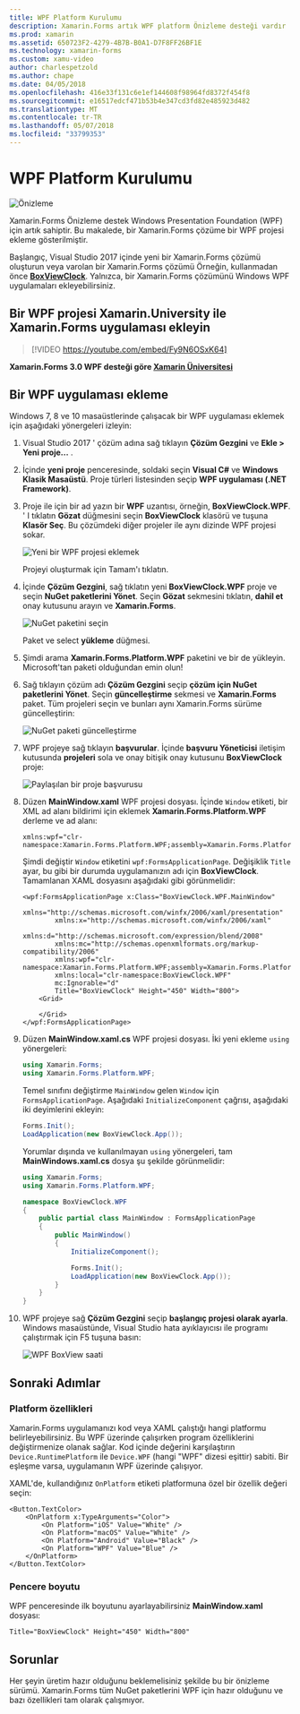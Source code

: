 ```yaml
---
title: WPF Platform Kurulumu
description: Xamarin.Forms artık WPF platform Önizleme desteği vardır
ms.prod: xamarin
ms.assetid: 650723F2-4279-4B7B-B0A1-D7F8FF26BF1E
ms.technology: xamarin-forms
ms.custom: xamu-video
author: charlespetzold
ms.author: chape
ms.date: 04/05/2018
ms.openlocfilehash: 416e33f131c6e1ef144608f98964fd8372f454f8
ms.sourcegitcommit: e16517edcf471b53b4e347cd3fd82e485923d482
ms.translationtype: MT
ms.contentlocale: tr-TR
ms.lasthandoff: 05/07/2018
ms.locfileid: "33799353"
---
```

# <a name="wpf-platform-setup"></a>WPF Platform Kurulumu

![Önizleme](~/media/shared/preview.png)

Xamarin.Forms Önizleme destek Windows Presentation Foundation (WPF) için artık sahiptir. Bu makalede, bir Xamarin.Forms çözüme bir WPF projesi ekleme gösterilmiştir.

Başlangıç, Visual Studio 2017 içinde yeni bir Xamarin.Forms çözümü oluşturun veya varolan bir Xamarin.Forms çözümü Örneğin, kullanmadan önce [ **BoxViewClock**](https://developer.xamarin.com/samples/xamarin-forms/BoxView/BoxViewClock/). Yalnızca, bir Xamarin.Forms çözümünü Windows WPF uygulamaları ekleyebilirsiniz.

## <a name="add-a-wpf-project-to-a-xamarinforms-app-with-xamarinuniversity"></a>Bir WPF projesi Xamarin.University ile Xamarin.Forms uygulaması ekleyin

> [!VIDEO https://youtube.com/embed/Fy9N6OSxK64]

**Xamarin.Forms 3.0 WPF desteği göre [Xamarin Üniversitesi](https://university.xamarin.com/)**

## <a name="adding-a-wpf-app"></a>Bir WPF uygulaması ekleme

Windows 7, 8 ve 10 masaüstlerinde çalışacak bir WPF uygulaması eklemek için aşağıdaki yönergeleri izleyin:

1. Visual Studio 2017 ' çözüm adına sağ tıklayın **Çözüm Gezgini** ve **Ekle > Yeni proje...** .

2. İçinde **yeni proje** penceresinde, soldaki seçin **Visual C#** ve **Windows Klasik Masaüstü**. Proje türleri listesinden seçip **WPF uygulaması (.NET Framework)**. 

3. Proje ile için bir ad yazın bir **WPF** uzantısı, örneğin, **BoxViewClock.WPF**. ' I tıklatın **Gözat** düğmesini seçin **BoxViewClock** klasörü ve tuşuna **Klasör Seç**. Bu çözümdeki diğer projeler ile aynı dizinde WPF projesi sokar.

    ![Yeni bir WPF projesi eklemek](wpf-images/add-new-project.png "yeni bir WPF projesi ekleme")

    Projeyi oluşturmak için Tamam'ı tıklatın.

4. İçinde **Çözüm Gezgini**, sağ tıklatın yeni **BoxViewClock.WPF** proje ve seçin **NuGet paketlerini Yönet**. Seçin **Gözat** sekmesini tıklatın, **dahil et** onay kutusunu arayın ve **Xamarin.Forms**.

    ![NuGet paketini seçin](wpf-images/select-nuget-package.png "NuGet paketi seçin")

    Paket ve select **yükleme** düğmesi.

5. Şimdi arama **Xamarin.Forms.Platform.WPF** paketini ve bir de yükleyin. Microsoft'tan paketi olduğundan emin olun!

6. Sağ tıklayın çözüm adı **Çözüm Gezgini** seçip **çözüm için NuGet paketlerini Yönet**. Seçin **güncelleştirme** sekmesi ve **Xamarin.Forms** paket. Tüm projeleri seçin ve bunları aynı Xamarin.Forms sürüme güncelleştirin:

    ![NuGet paketi güncelleştirme](wpf-images/update-nuget-package.png "NuGet paketi güncelleştirme") 

7. WPF projeye sağ tıklayın **başvurular**. İçinde **başvuru Yöneticisi** iletişim kutusunda **projeleri** sola ve onay bitişik onay kutusunu **BoxViewClock** proje:

    ![Paylaşılan bir proje başvurusu](wpf-images/reference-shared-project.png "paylaşılan proje başvurusu")

8. Düzen **MainWindow.xaml** WPF projesi dosyası. İçinde `Window` etiketi, bir XML ad alanı bildirimi için eklemek **Xamarin.Forms.Platform.WPF** derleme ve ad alanı:

    ```xaml
    xmlns:wpf="clr-namespace:Xamarin.Forms.Platform.WPF;assembly=Xamarin.Forms.Platform.WPF"
    ```

    Şimdi değiştir `Window` etiketini `wpf:FormsApplicationPage`. Değişiklik `Title` ayar, bu gibi bir durumda uygulamanızın adı için **BoxViewClock**. Tamamlanan XAML dosyasını aşağıdaki gibi görünmelidir:

    ```xaml
    <wpf:FormsApplicationPage x:Class="BoxViewClock.WPF.MainWindow"
            xmlns="http://schemas.microsoft.com/winfx/2006/xaml/presentation"
            xmlns:x="http://schemas.microsoft.com/winfx/2006/xaml"
            xmlns:d="http://schemas.microsoft.com/expression/blend/2008"
            xmlns:mc="http://schemas.openxmlformats.org/markup-compatibility/2006"
            xmlns:wpf="clr-namespace:Xamarin.Forms.Platform.WPF;assembly=Xamarin.Forms.Platform.WPF"
            xmlns:local="clr-namespace:BoxViewClock.WPF"
            mc:Ignorable="d"
            Title="BoxViewClock" Height="450" Width="800">
        <Grid>
        
        </Grid>
    </wpf:FormsApplicationPage>
    ```

9. Düzen **MainWindow.xaml.cs** WPF projesi dosyası. İki yeni ekleme `using` yönergeleri:

    ```csharp
    using Xamarin.Forms;
    using Xamarin.Forms.Platform.WPF;
    ```

    Temel sınıfını değiştirme `MainWindow` gelen `Window` için `FormsApplicationPage`. Aşağıdaki `InitializeComponent` çağrısı, aşağıdaki iki deyimlerini ekleyin:

    ```csharp
    Forms.Init();
    LoadApplication(new BoxViewClock.App());
    ```
    
    Yorumlar dışında ve kullanılmayan `using` yönergeleri, tam **MainWindows.xaml.cs** dosya şu şekilde görünmelidir:

    ```csharp
    using Xamarin.Forms;
    using Xamarin.Forms.Platform.WPF;

    namespace BoxViewClock.WPF
    {
        public partial class MainWindow : FormsApplicationPage
        {
            public MainWindow()
            {
                InitializeComponent();

                Forms.Init();
                LoadApplication(new BoxViewClock.App());
            }
        }
    }
    ```

10. WPF projeye sağ **Çözüm Gezgini** seçip **başlangıç projesi olarak ayarla**. Windows masaüstünde, Visual Studio hata ayıklayıcısı ile programı çalıştırmak için F5 tuşuna basın:

    ![WPF BoxView saati](wpf-images/wpf-boxviewclock.png "WPF BoxView saati" )

## <a name="next-steps"></a>Sonraki Adımlar

### <a name="platform-specifics"></a>Platform özellikleri

Xamarin.Forms uygulamanızı kod veya XAML çalıştığı hangi platformu belirleyebilirsiniz. Bu WPF üzerinde çalışırken program özelliklerini değiştirmenize olanak sağlar. Kod içinde değerini karşılaştırın `Device.RuntimePlatform` ile `Device.WPF` (hangi "WPF" dizesi eşittir) sabiti. Bir eşleşme varsa, uygulamanın WPF üzerinde çalışıyor.

XAML'de, kullandığınız `OnPlatform` etiketi platformuna özel bir özellik değeri seçin:

```xaml
<Button.TextColor>
    <OnPlatform x:TypeArguments="Color">
        <On Platform="iOS" Value="White" />
        <On Platform="macOS" Value="White" />
        <On Platform="Android" Value="Black" />
        <On Platform="WPF" Value="Blue" />
    </OnPlatform>
</Button.TextColor>
```

### <a name="window-size"></a>Pencere boyutu

WPF penceresinde ilk boyutunu ayarlayabilirsiniz **MainWindow.xaml** dosyası:

```xaml
Title="BoxViewClock" Height="450" Width="800"
```

## <a name="issues"></a>Sorunlar

Her şeyin üretim hazır olduğunu beklemelisiniz şekilde bu bir önizleme sürümü. Xamarin.Forms tüm NuGet paketlerini WPF için hazır olduğunu ve bazı özellikleri tam olarak çalışmıyor.

